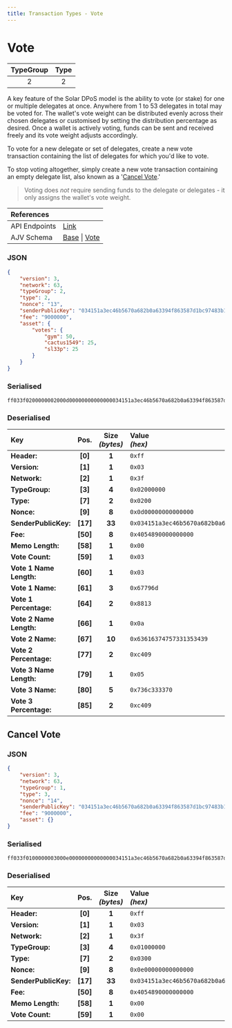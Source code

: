 ```yaml
---
title: Transaction Types - Vote
---
```


# Vote

| TypeGroup | Type  |
| :-------: | :---: |
|     2     |   2   |

A key feature of the Solar DPoS model is the ability to vote (or stake) for one or multiple delegates at once. Anywhere from 1 to 53 delegates in total may be voted for. The wallet's vote weight can be distributed evenly across their chosen delegates or customised by setting the distribution percentage as desired. Once a wallet is actively voting, funds can be sent and received freely and its vote weight adjusts accordingly.

To vote for a new delegate or set of delegates, create a new vote transaction containing the list of delegates for which you'd like to vote.

To stop voting altogether, simply create a new vote transaction containing an empty delegate list, also known as a '[Cancel Vote](#cancel-vote).'

> Voting does _not_ require sending funds to the delegate or delegates - it only assigns the wallet's vote weight.

| References    |                                                                                                                                                                                                                                                                                                                  |
| :------------ | :--------------------------------------------------------------------------------------------------------------------------------------------------------------------------------------------------------------------------------------------------------------------------------------------------------------- |
| API Endpoints | [Link](/api/public-rest-api/endpoints/transactions)                                                                                                                                                                                                                                                              |
| AJV Schema    | [Base](https://github.com/Solar-network/core/blob/0c03aaf1feebb77bd33117110c358636bf14d9c0/packages/crypto/src/transactions/types/schemas.ts#L17-L46) \| [Vote](https://github.com/Solar-network/core/blob/fa3acf545f1bf257d8c2a089c2dd5d7a6f4a7943/packages/crypto/src/transactions/types/schemas.ts#L157-L183) |

### JSON

```json
{
    "version": 3,
    "network": 63,
    "typeGroup": 2,
    "type": 2,
    "nonce": "13",
    "senderPublicKey": "034151a3ec46b5670a682b0a63394f863587d1bc97483b1b6c70eb58e7f0aed192",
    "fee": "9000000",
    "asset": {
        "votes": {
            "gym": 50,
            "cactus1549": 25,
            "sl33p": 25
        }
    }
}
```

### Serialised

```shell
ff033f0200000002000d00000000000000034151a3ec46b5670a682b0a63394f863587d1bc97483b1b6c70eb58e7f0aed192405489000000000000030367796d88130a63616374757331353439c40905736c333370c409
```

### Deserialised

| Key                     |   Pos.   | Size<br>_(bytes)_ | Value<br> _(hex)_                                                      |
| :---------------------- | :------: | :---------------: | :--------------------------------------------------------------------- |
| **Header:**             | **[0]**  |       **1**       | `0xff`                                                                 |
| **Version:**            | **[1]**  |       **1**       | `0x03`                                                                 |
| **Network:**            | **[2]**  |       **1**       | `0x3f`                                                                 |
| **TypeGroup:**          | **[3]**  |       **4**       | `0x02000000`                                                           |
| **Type:**               | **[7]**  |       **2**       | `0x0200`                                                               |
| **Nonce:**              | **[9]**  |       **8**       | `0x0d00000000000000`                                                   |
| **SenderPublicKey:**    | **[17]** |      **33**       | `0x034151a3ec46b5670a682b0a63394f863587d1bc97483b1b6c70eb58e7f0aed192` |
| **Fee:**                | **[50]** |       **8**       | `0x4054890000000000`                                                   |
| **Memo Length:**        | **[58]** |       **1**       | `0x00`                                                                 |
| **Vote Count:**         | **[59]** |       **1**       | `0x03`                                                                 |
| **Vote 1 Name Length:** | **[60]** |       **1**       | `0x03`                                                                 |
| **Vote 1 Name:**        | **[61]** |       **3**       | `0x67796d`                                                             |
| **Vote 1 Percentage:**  | **[64]** |       **2**       | `0x8813`                                                               |
| **Vote 2 Name Length:** | **[66]** |       **1**       | `0x0a`                                                                 |
| **Vote 2 Name:**        | **[67]** |      **10**       | `0x63616374757331353439`                                               |
| **Vote 2 Percentage:**  | **[77]** |       **2**       | `0xc409`                                                               |
| **Vote 3 Name Length:** | **[79]** |       **1**       | `0x05`                                                                 |
| **Vote 3 Name:**        | **[80]** |       **5**       | `0x736c333370`                                                         |
| **Vote 3 Percentage:**  | **[85]** |       **2**       | `0xc409`                                                               |

## Cancel Vote

### JSON

```json
{
    "version": 3,
    "network": 63,
    "typeGroup": 1,
    "type": 3,
    "nonce": "14",
    "senderPublicKey": "034151a3ec46b5670a682b0a63394f863587d1bc97483b1b6c70eb58e7f0aed192",
    "fee": "9000000",
    "asset": {}
}
```

### Serialised

```shell
ff033f0100000003000e00000000000000034151a3ec46b5670a682b0a63394f863587d1bc97483b1b6c70eb58e7f0aed19240548900000000000000
```

### Deserialised

| Key                  |   Pos.   | Size<br/>_(bytes)_ | Value<br/>_(hex)_                                                      |
| :------------------- | :------: | :----------------: | :--------------------------------------------------------------------- |
| **Header:**          | **[0]**  |       **1**        | `0xff`                                                                 |
| **Version:**         | **[1]**  |       **1**        | `0x03`                                                                 |
| **Network:**         | **[2]**  |       **1**        | `0x3f`                                                                 |
| **TypeGroup:**       | **[3]**  |       **4**        | `0x01000000`                                                           |
| **Type:**            | **[7]**  |       **2**        | `0x0300`                                                               |
| **Nonce:**           | **[9]**  |       **8**        | `0x0e00000000000000`                                                   |
| **SenderPublicKey:** | **[17]** |       **33**       | `0x034151a3ec46b5670a682b0a63394f863587d1bc97483b1b6c70eb58e7f0aed192` |
| **Fee:**             | **[50]** |       **8**        | `0x4054890000000000`                                                   |
| **Memo Length:**     | **[58]** |       **1**        | `0x00`                                                                 |
| **Vote Count:**      | **[59]** |       **1**        | `0x00`                                                                 |
